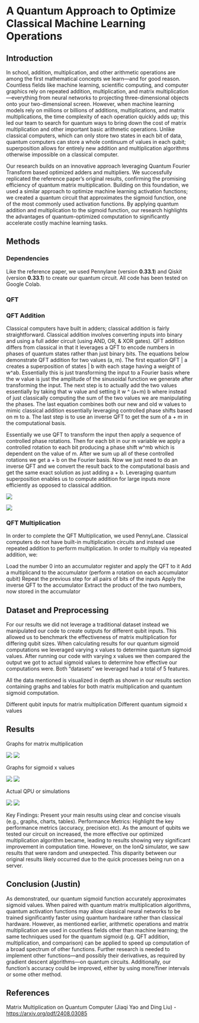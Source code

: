 # A Quantum Approach to Optimize Classical Machine Learning Operations

## Introduction
In school, addition, multiplication, and other arithmetic operations are among the first mathematical concepts we learn—and for good reason. Countless fields like machine learning, scientific computing, and computer graphics rely on repeated addition, multiplication, and matrix multiplication—everything from neural networks to projecting three-dimensional objects onto your two-dimensional screen. However, when machine learning models rely on millions or billions of additions, multiplications, and matrix multiplications, the time complexity of each operation quickly adds up; this led our team to search for quantum ways to bring down the cost of matrix multiplication and other important basic arithmetic operations. Unlike classical computers, which can only store two states in each bit of data, quantum computers can store a whole continuum of values in each qubit; superposition allows for entirely new addition and multiplication algorithms otherwise impossible on a classical computer.

Our research builds on an innovative approach leveraging Quantum Fourier Transform based optimized adders and multipliers. We successfully replicated the reference paper’s original results, confirming the promising efficiency of quantum matrix multiplication. Building on this foundation, we used a similar approach  to optimize machine learning activation functions; we created a quantum circuit that approximates the sigmoid function, one of the most commonly used activation functions. By applying quantum addition and multiplication to the sigmoid function, our research highlights the advantages of quantum-optimized computation to significantly accelerate costly machine learning tasks. 

## Methods 
### Dependencies
Like the reference paper, we used Pennylane (version **0.33.1**) and Qiskit (version **0.33.1**) to create our quantum circuit. All code has been tested on Google Colab.

### QFT

### QFT Addition 
Classical computers have built in adders; classical addition is fairly straightforward. Classical addition involves converting inputs into binary and using a full adder circuit (using AND, OR, & XOR gates). 
QFT addition differs from classical in that it leverages a QFT to encode numbers in phases of quantum states rather than just binary bits. The equations below demonstrate QFT addition for two values (a, m). The first equation QFT | a creates a superposition of states | b with each stage having a weight of w^ab. Essentially this is just transforming the input to a Fourier basis where the w value is just the amplitude of the sinusoidal function we generate after transforming the input. The next step is to actually add the two values essentially by taking that w value and setting it w ^ (a+m) b where instead of just classically computing the sum of the two values we are manipulating the phases. The last equation combines both our new and old w values to mimic classical addition essentially leveraging controlled phase shifts based on m to a. The last step is to use an inverse QFT to get the sum of a + m in the computational basis. 

Essentially we use QFT to transform the input then apply a sequence of controlled phase 
rotations. Then for each bit in our m variable we apply a controlled rotation to each bit producing a phase shift w^mb which is dependent on the value of m. After we sum up all of these controlled rotations we get a + b on the Fourier basis. Now we just need to do an inverse QFT and we convert the result back to the computational basis and get the same exact solution as just adding a + b. Leveraging quantum superposition enables us to compute addition for large inputs more efficiently as opposed to classical addition. 

![](/images/classicalsum.png)

![](/images/quantumsum.png)
 
### QFT Multiplication
In order to complete the QFT Multiplication, we used PennyLane.
Classical computers do not have built-in multiplication circuits and instead use repeated addition to perform multiplication. In order to multiply via repeated addition, we:

Load the number 0 into an accumulator register and apply the QFT to it
Add a multiplicand to the accumulator (perform a rotation on each accumulator qubit)
Repeat the previous step for all pairs of bits of the inputs
Apply the inverse QFT to the accumulator
Extract the product of the two numbers, now stored in the accumulator



## Dataset and Preprocessing
For our results we did not leverage a traditional dataset instead we manipulated our code to create outputs for different qubit inputs. This allowed us to benchmark the effectiveness of matrix multiplication for differing qubit sizes. When calculating results for our quantum sigmoid computations we leveraged varying x values to determine quantum sigmoid values. After running our code with varying x values we then compared the output we got to actual sigmoid values to determine how effective our computations were. Both “datasets” we leveraged had a total of 5 features. 

All the data mentioned is visualized in depth as shown in our results section containing graphs and tables for both matrix multiplication and quantum sigmoid computation. 

Different qubit inputs for matrix multiplication
Different quantum sigmoid x values

## Results 
Graphs for matrix multiplication

![](/images/5qbtotal.png)
![](/images/5qbmul.png)

Graphs for sigmoid x values

![](/images/sigpos.png)
![](/images/signegative.png)

Actual QPU or simulations

![](/images/5qbtotalionq.png)
![](/images/5qbmulionq.png)


Key Findings: Present your main results using clear and concise visuals (e.g., graphs, charts, tables).
Performance Metrics: Highlight the key performance metrics (accuracy, precision etc).
As the amount of qubits we tested our circuit on increased, the more effective our optimized multiplication algorithm became, leading to results showing very significant improvement in computation time. However, on the IonQ simulator, we saw results that were random and unexpected. This disparity between our original results likely occurred due to the quick processes being run on a server.

## Conclusion (Justin)
As demonstrated, our quantum sigmoid function accurately approximates sigmoid values. When paired with quantum matrix multiplication algorithms, quantum activation functions may allow classical neural networks to be trained significantly faster using quantum hardware rather than classical hardware. However, as mentioned earlier, arithmetic operations and matrix multiplication are used in countless fields other than machine learning; the same techniques used for the quantum sigmoid (e.g. QFT addition, multiplication, and comparison) can be applied to speed up computation of a broad spectrum of other functions. Further research is needed to implement other functions—and possibly their derivatives, as required by gradient descent algorithms—on quantum circuits. Additionally, our function’s accuracy could be improved, either by using more/finer intervals or some other method.

## References
Matrix Multiplication on Quantum Computer (Jiaqi Yao and Ding Liu) - https://arxiv.org/pdf/2408.03085
